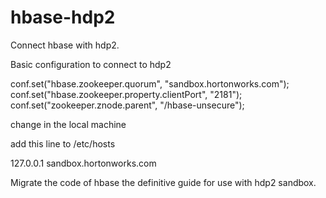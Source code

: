 hbase-hdp2
==========

Connect hbase with hdp2.



Basic configuration to connect to hdp2



conf.set("hbase.zookeeper.quorum", "sandbox.hortonworks.com");  
conf.set("hbase.zookeeper.property.clientPort", "2181");  
conf.set("zookeeper.znode.parent", "/hbase-unsecure");  

change in the local machine

add this line to /etc/hosts

127.0.0.1  sandbox.hortonworks.com



Migrate the code of hbase the definitive guide for use with hdp2 sandbox.
